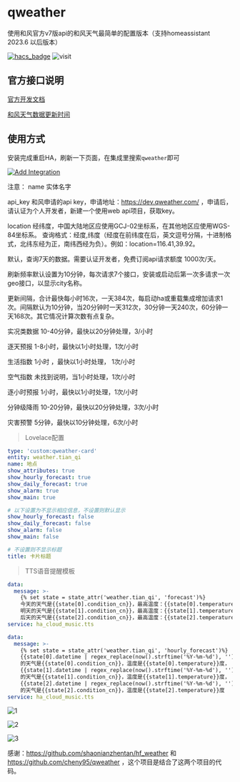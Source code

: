 # qweather
使用和风官方v7版api的和风天气最简单的配置版本（支持homeassistant 2023.6 以后版本）

[![hacs_badge](https://img.shields.io/badge/Home-Assistant-%23049cdb)](https://www.home-assistant.io/)
![visit](https://visitor-badge.laobi.icu/badge?page_id=dscao.qweather&left_text=visit)

## 官方接口说明

[官方开发文档](https://dev.qweather.com/docs/)

[和风天气数据更新时间](https://dev.qweather.com/docs/resource/glossary/#update-time)


## 使用方式

安装完成重启HA，刷新一下页面，在集成里搜索`qweather`即可

[![Add Integration](https://my.home-assistant.io/badges/config_flow_start.svg)](https://my.home-assistant.io/redirect/config_flow_start?domain=hf_weather)

注意：
name 实体名字

api_key 和风申请的api key，申请地址：https://dev.qweather.com/  ，申请后，请认证为个人开发者，新建一个使用web api项目，获取key。

location 经纬度，中国大陆地区应使用GCJ-02坐标系，在其他地区应使用WGS-84坐标系。
查询格式：经度,纬度（经度在前纬度在后，英文逗号分隔，十进制格式，北纬东经为正，南纬西经为负）。例如：location=116.41,39.92。

默认，查询7天的数据。需要认证开发者，免费订阅api请求额度 1000次/天。

刷新频率默认设置为10分钟，每次请求7个接口，安装或启动后第一次多请求一次geo接口，以显示city名称。

更新间隔，合计最快每小时16次，一天384次，每启动ha或重载集成增加请求1次。间隔默认为10分钟，当20分钟时一天312次，30分钟一天240次，60分钟一天168次。其它情况计算次数有点复杂。

实况类数据  	10-40分钟，最快以20分钟处理，3/小时

逐天预报   	1-8小时，最快以1小时处理，1次/小时

生活指数	    1小时 ，最快以1小时处理， 1次/小时

空气指数     未找到说明，当1小时处理，1次/小时

逐小时预报	1小时，最快以1小时处理，1次/小时

分钟级降雨	10-20分钟，最快以20分钟处理，3次/小时

灾害预警	    5分钟，最快以10分钟处理，6次/小时
 
> Lovelace配置

```yaml
type: 'custom:qweather-card'
entity: weather.tian_qi
name: 地点
show_attributes: true
show_hourly_forecast: true
show_daily_forecast: true
show_alarm: true
show_main: true

# 以下设置为不显示相应信息，不设置则默认显示
show_hourly_forecast: false
show_daily_forecast: false
show_alarm: false
show_main: false

# 不设置则不显示标题
title: 卡片标题
```

> TTS语音提醒模板
```yaml
data:
  message: >-
    {% set state = state_attr('weather.tian_qi', 'forecast')%}
    今天的天气是{{state[0].condition_cn}}，最高温度：{{state[0].temperature}}度，最低温度：{{state[0].templow}}度，
    明天的天气是{{state[1].condition_cn}}，最高温度：{{state[1].temperature}}度，最低温度：{{state[1].templow}}度，
    后天的天气是{{state[2].condition_cn}}，最高温度：{{state[2].temperature}}度，最低温度：{{state[2].templow}}度
service: ha_cloud_music.tts
```

```yaml
data:
  message: >-
    {% set state = state_attr('weather.tian_qi', 'hourly_forecast')%}
    {{state[0].datetime | regex_replace(now().strftime('%Y-%m-%d'), '')}}
    的天气是{{state[0].condition_cn}}，温度是{{state[0].temperature}}度，
    {{state[1].datetime | regex_replace(now().strftime('%Y-%m-%d'), '')}}
    的天气是{{state[1].condition_cn}}，温度是{{state[1].temperature}}度，
    {{state[2].datetime | regex_replace(now().strftime('%Y-%m-%d'), '')}}
    的天气是{{state[2].condition_cn}}，温度是{{state[2].temperature}}度
service: ha_cloud_music.tts
```

![1](https://github.com/dscao/qweather/assets/16587914/0c8432ae-d6b1-4a44-a111-753c961ccabd)

![2](https://github.com/dscao/qweather/assets/16587914/97a6fb78-4210-4564-9397-718526abc6d9)

![3](https://github.com/dscao/qweather/assets/16587914/57b7bff6-a8dd-4e30-9f03-4bcd6b2b1868)

感谢：https://github.com/shaonianzhentan/hf_weather 和 https://github.com/cheny95/qweather ，这个项目是结合了这两个项目的代码。
